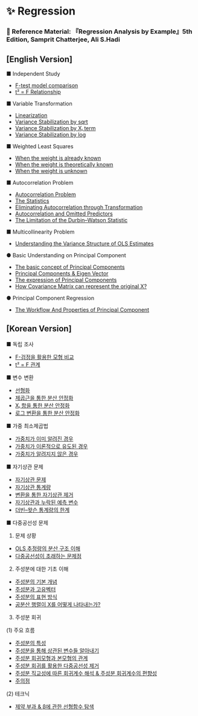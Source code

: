 # ✨ Regression
### 📘 Reference Material: 『Regression Analysis by Example』5th Edition, Samprit Chatterjee, Ali S.Hadi

## [English Version]  

■ Independent Study
- [F-test model comparison](What-is-model-comparision-F-test.md)  
- [t² = F Relationship](t2-F-en.md)  

■ Variable Transformation
- [Linearization](variable-trans-en.md)  
- [Variance Stabilization by sqrt](variable-trans2-en1.md)  
- [Variance Stabilization by Xᵢ term](variable-trans3-en.md)  
- [Variance Stabilization by log](variable-trans4-en.md)

■ Weighted Least Squares
- [When the weight is already known](wls1-en.md)  
- [When the weight is theoretically known](wls2-en.md)  
- [When the weight is unknown](wls3-en.md)

■ Autocorrelation Problem
- [Autocorrelation Problem](autocorr1-en.md)
- [The Statistics](autocorr2-en.md)
- [Eliminating Autocorrelation through Transformation](autocorr3-en.md)
- [Autocorrelation and Omitted Predictors](autocorr4-en.md)
- [The Limitation of the Durbin–Watson Statistic](autocorr5-en.md)

■ Multicollinearity Problem
- [Understanding the Variance Structure of OLS Estimates](var-betahat-en.md)

● Basic Understanding on Principal Component
  
- [The basic concept of Principal Components](pca1-en.md)
- [Principal Components & Eigen Vector](pca2-en.md)
- [The expression of Principal Components](pca3-en.md)
- [How Covariance Matrix can represent the original X?](pca4-en.md)

● Principal Component Regression
  
- [The Workflow And Properties of Principal Component](pcr1-en.md)
  
## [Korean Version]  

■ 독립 조사
- [F-검정을 활용한 모형 비교](What-is-model-comparision-F-test.md)  
- [t² = F 관계](t2-F.md)  

■ 변수 변환  
- [선형화](variable-trans.md)  
- [제곱근을 통한 분산 안정화](variable-trans2.md)  
- [Xᵢ 항을 통한 분산 안정화](variable-trans3.md)  
- [로그 변환을 통한 분산 안정화](variable-trans4.md)

■ 가중 최소제곱법  
- [가중치가 이미 알려진 경우](wls1.md)  
- [가중치가 이론적으로 유도된 경우](wls2.md)  
- [가중치가 알려지지 않은 경우](wls3.md)

■ 자기상관 문제  
- [자기상관 문제](autocorr1.md)  
- [자기상관 통계량](autocorr2.md)  
- [변환을 통한 자기상관 제거](autocorr3.md)  
- [자기상관과 누락된 예측 변수](autocorr4.md)  
- [더빈–왓슨 통계량의 한계](autocorr5.md)

■ 다중공선성 문제  

1) 문제 상황
- [OLS 추정량의 분산 구조 이해](var-betahat.md)
- [다중공선성이 초래하는 문제점](multicollinearity.md)

2) 주성분에 대한 기초 이해  
- [주성분의 기본 개념](pca1.md)  
- [주성분과 고유벡터](pca2.md)  
- [주성분의 표현 방식](pca3.md)  
- [공분산 행렬이 X를 어떻게 나타내는가?](pca4.md)

3) 주성분 회귀  

 (1) 주요 흐름
- [주성분의 특성](pcr1.md)
- [주성분을 통해 상관된 변수들 알아내기](pcr3.md)
- [주성분 회귀모형과 본모형의 관계](pcr2.md)
- [주성분 회귀를 활용한 다중공선성 제거](pcr5.md)
- [주성분 직교성에 따른 회귀계수 해석 & 주성분 회귀계수의 편향성](pcr6.md)
- [주의점](pcr7.md)

 (2) 테크닉
- [제약 부과 & β에 관한 선형함수 탐색](pcr4.md)
